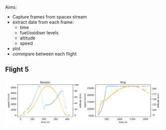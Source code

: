 Aims:
 - Capture frames from spacex stream
 - extract date from each frame:
   - time
   - fuel/oxidiser levels
   - altitude
   - speed
 - plot
 - commpare between each flight


 Flight 5
 --------
 ![Alt text](/plt/flight5.png?raw=true "Flight 5 telemtry")

